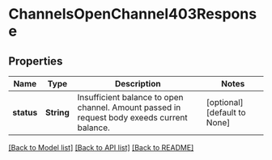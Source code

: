 # ChannelsOpenChannel403Response

## Properties
Name | Type | Description | Notes
------------ | ------------- | ------------- | -------------
**status** | **String** | Insufficient balance to open channel. Amount passed in request body exeeds current balance. | [optional] [default to None]

[[Back to Model list]](../README.md#documentation-for-models) [[Back to API list]](../README.md#documentation-for-api-endpoints) [[Back to README]](../README.md)


